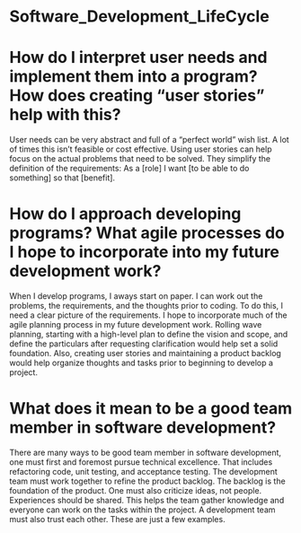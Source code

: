 # Software_Development_LifeCycle

# How do I interpret user needs and implement them into a program? How does creating “user stories” help with this?
User needs can be very abstract and full of a “perfect world” wish list.  A lot of times this isn’t feasible or cost effective.  Using user stories can help focus on the actual problems that need to be solved.  They simplify the definition of the requirements: As a [role] I want [to be able to do something] so that [benefit].

# How do I approach developing programs? What agile processes do I hope to incorporate into my future development work?
When I develop programs, I aways start on paper.  I can work out the problems, the requirements, and the thoughts prior to coding.  To do this, I need a clear picture of the requirements.  I hope to incorporate much of the agile planning process in my future development work.  Rolling wave planning, starting with a high-level plan to define the vision and scope, and define the particulars after requesting clarification would help set a solid foundation.  Also, creating user stories and maintaining a product backlog would help organize thoughts and tasks prior to beginning to develop a project.

# What does it mean to be a good team member in software development?
There are many ways to be good team member in software development, one must first and foremost pursue technical excellence.  That includes refactoring code, unit testing, and acceptance testing.  The development team must work together to refine the product backlog.  The backlog is the foundation of the product.  One must also criticize ideas, not people.  Experiences should be shared.  This helps the team gather knowledge and everyone can work on the tasks within the project.  A development team must also trust each other.  These are just a few examples.

